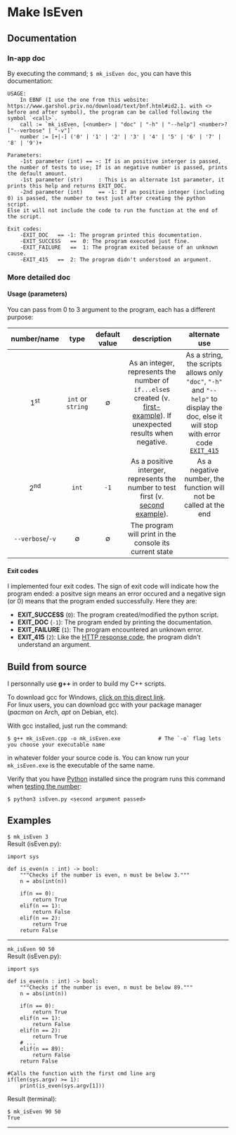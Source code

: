 # Make IsEven

## Documentation
### In-app doc
By executing the command; `$ mk_isEven doc`, you can have this documentation:
```
USAGE:
	In EBNF (I use the one from this website: https://www.garshol.priv.no/download/text/bnf.html#id2.1. with <> before and after symbol), the program can be called following the symbol `<call>`.
	call := `mk_isEven, [<number> | "doc" | "-h" | "--help"] <number>? ["--verbose" | "-v"]`
	number := [+|-] ('0' | '1' | '2' | '3' | '4' | '5' | '6' | '7' | '8' | '9')+

Parameters:
	-1st parameter (int) == ~: If is an positive interger is passed, the number of tests to use; If is an negative number is passed, prints the default amount.
	-1st parameter (str)     : This is an alternate 1st parameter, it prints this help and returns EXIT_DOC.
	-2nd parameter (int)     == -1: If an positive integer (including 0) is passed, the number to test just after creating the python script. 
Else it will not include the code to run the function at the end of the script.

Exit codes:
	-EXIT_DOC	== -1: The program printed this documentation.
	-EXIT_SUCCESS	==  0: The program executed just fine.
	-EXIT_FAILURE	==  1: The program exited because of an unknown cause.
	-EXIT_415	==  2: The program didn't understood an argument.
```
### More detailed doc
#### Usage (parameters)
You can pass from 0 to 3 argument to the program, each has a different purpose:

|      number/name     |        type       | default value |  description  | alternate use |
|:--------------------:|:-----------------:|:-------------:|:-------------:|:-------------:|
|    1<sup>st</sup>    | `int` or `string` |  $\emptyset$  | As an integer, represents the number of `if...else`s created (v. [first-example](#first-ex)). If unexpected results when negative.  |   As a string, the scripts allows only `"doc"`, `"-h"` and `"--help"` to display the doc, else it will stop with error code [`EXIT_415`](#exit-codes)   |
|    2<sup>nd</sup>    |       `int`       |      `-1`     |  As a positive interger, represents the number to test first (v. [second example](#second-ex)).  | As a negative number, the function will not be called at the end |
|   `--verbose`/`-v`   |    $\emptyset$    |   $\emptyset$  |  The program will print in the console its current state  |  |


#### Exit codes
I implemented four exit codes. The sign of exit code will indicate how the program ended: a positve sign means an error occured and a negative sign (or 0) means that the program ended successfully.
Here they are:
- **EXIT_SUCCESS** (`0`): The program created/modified the python script.
- **EXIT_DOC** (`-1`): The program ended by printing the documentation.
- **EXIT_FAILURE** (`1`): The program encountered an unknown error.
- **EXIT_415** (`2`): Like the [HTTP response code](https://developer.mozilla.org/en-US/docs/Web/HTTP/Status/415), the program didn't understand an argument.

## Build from source
I personnally use **g++** in order to build my C++ scripts.

To download gcc for Windows, [click on this direct link](https://github.com/msys2/msys2-installer/releases/download/2024-01-13/msys2-x86_64-20240113.exe).  
For linux users, you can download gcc with your package manager (_pacman_ on Arch, _apt_ on Debian, etc).

With gcc installed, just run the command:  
```
$ g++ mk_isEven.cpp -o mk_isEven.exe 			# The `-o` flag lets you choose your executable name
```
in whatever folder your source code is. You can know run your `mk_isEven.exe` is the executable of the same name.

Verify that you have [Python](https://www.python.org/downloads/) installed since the program runs this command when [testing the number](#second-ex):
```
$ python3 isEven.py <second argument passed>
```

## Examples
<a name="first-ex"></a> 
`$ mk_isEven 3`  
Result (isEven.py):
```
import sys

def is_even(n : int) -> bool:
	"""Checks if the number is even, n must be below 3."""
	n = abs(int(n))

	if(n == 0):
		return True
	elif(n == 1):
		return False
	elif(n == 2):
		return True
	return False
```
________

<a name="second-ex"></a> 
`mk_isEven 90 50`  
Result (isEven.py):
```
import sys

def is_even(n : int) -> bool:
	"""Checks if the number is even, n must be below 89."""
	n = abs(int(n))

	if(n == 0):
		return True
	elif(n == 1):
		return False
	elif(n == 2):
		return True
	# ...
	elif(n == 89):
		return False
	return False

#Calls the function with the first cmd line arg
if(len(sys.argv) >= 1):
	print(is_even(sys.argv[1]))
```

Result (terminal):
```
$ mk_isEven 90 50
True
```
________
